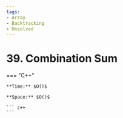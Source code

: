 ```yaml
---
tags:
- Array
- Backtracking
- Unsolved
---
```



# 39. Combination Sum

=== "C++"

    **Time:** $O()$

    **Space:** $O()$

    ``` c++
    ```